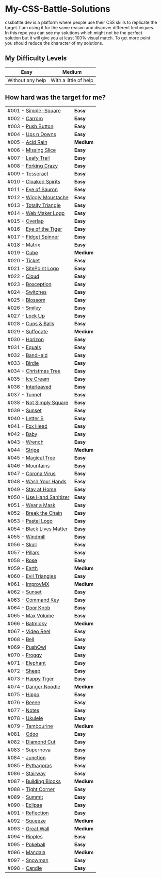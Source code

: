 # My-CSS-Battle-Solutions
cssbattle.dev is a platform where people use their CSS skills to replicate the target. I am using it for the same reason and discover different techniques. In this repo you can see my solutions which might not be the perfect solution but it will give you at least 100% visual match. To get more point you should reduce the character of my solutions.

## My Difficulty Levels

| Easy  | Medium |
| ----- | ------ |
| Without any help  | With a little of help  |

## How hard was the target for me?

|     |     |
| --- | --- |
| #001 - [Simple-Square](https://github.com/gokseloz/My-CSS-Battle-Solutions/blob/master/Battle%20%2301-%20Pilot%20Battle/%23001%20-%20Simple-Square.md)  | **Easy**  |
| #002 - [Carrom](https://github.com/gokseloz/My-CSS-Battle-Solutions/blob/master/Battle%20%2301-%20Pilot%20Battle/%23002%20-%20Carrom.md)  | **Easy**  |
| #003 - [Push Button](https://github.com/gokseloz/My-CSS-Battle-Solutions/blob/master/Battle%20%2301-%20Pilot%20Battle/%23003%20-%20Push%20Button.md)  | **Easy**  |
| #004 - [Ups n Downs](https://github.com/gokseloz/My-CSS-Battle-Solutions/blob/master/Battle%20%2301-%20Pilot%20Battle/%23004%20-%20Ups%20n%20Downs.md)  | **Easy**  |
| #005 - [Acid Rain](https://github.com/gokseloz/My-CSS-Battle-Solutions/blob/master/Battle%20%2301-%20Pilot%20Battle/%23005%20-%20Acid%20Rain.md)  | **Medium**  |
| #006 - [Missing Slice](https://github.com/gokseloz/My-CSS-Battle-Solutions/blob/master/Battle%20%2301-%20Pilot%20Battle/%23006%20-%20Missing%20Slice.md)  | **Easy**  |
| #007 - [Leafy Trail](https://github.com/gokseloz/My-CSS-Battle-Solutions/blob/master/Battle%20%2301-%20Pilot%20Battle/%23007%20-%20Leafy%20Trail.md)  | **Easy**  |
| #008 - [Forking Crazy](https://github.com/gokseloz/My-CSS-Battle-Solutions/blob/master/Battle%20%2301-%20Pilot%20Battle/%23008%20-%20Forking%20Crazy.md)  | **Easy**  |
| #009 - [Tesseract](https://github.com/gokseloz/My-CSS-Battle-Solutions/blob/master/Battle%20%2301-%20Pilot%20Battle/%23009%20-%20Tesseract.md)  | **Easy**  |
| #010 - [Cloaked Spirits](https://github.com/gokseloz/My-CSS-Battle-Solutions/blob/master/Battle%20%2301-%20Pilot%20Battle/%23010%20-%20Cloaked%20Spirits.md)  | **Easy**  |
| #011 - [Eye of Sauron](https://github.com/gokseloz/My-CSS-Battle-Solutions/blob/master/Battle%20%2301-%20Pilot%20Battle/%23011%20-Eye%20of%20Sauron.md)  | **Easy**  |
| #012 - [Wiggly Moustache](https://github.com/gokseloz/My-CSS-Battle-Solutions/blob/master/Battle%20%2301-%20Pilot%20Battle/%23012%20-%20Wiggly%20Moustache.md)  | **Easy**  |
| #013 - [Totally Triangle](https://github.com/gokseloz/My-CSS-Battle-Solutions/blob/master/Battle%20%2302-%20Visibility/%23013%20-%20Totally%20Triangle.md)  | **Easy**  |
| #014 - [Web Maker Logo](https://github.com/gokseloz/My-CSS-Battle-Solutions/blob/master/Battle%20%2302-%20Visibility/%23014%20-%20Web%20Maker%20Logo.md)  | **Easy**  |
| #015 - [Overlap](https://github.com/gokseloz/My-CSS-Battle-Solutions/blob/master/Battle%20%2302-%20Visibility/%23015%20-%20Overlap.md) | **Easy**  |
| #016 - [Eye of the Tiger](https://github.com/gokseloz/My-CSS-Battle-Solutions/blob/master/Battle%20%2302-%20Visibility/%23016%20-%20Eye%20of%20the%20Tiger.md)  | **Easy**  |
| #017 - [Fidget Spinner](https://github.com/gokseloz/My-CSS-Battle-Solutions/blob/master/Battle%20%2302-%20Visibility/%23017%20-%20Fidget%20Spinner.md)  | **Easy**  |
| #018 - [Matrix](https://github.com/gokseloz/My-CSS-Battle-Solutions/blob/master/Battle%20%2302-%20Visibility/%23018%20-%20Matrix.md)  | **Easy**  |
| #019 - [Cube](https://github.com/gokseloz/My-CSS-Battle-Solutions/blob/master/Battle%20%2303%20-%20Cursor/%23019%20-%20Cube.md)  | **Medium**  |
| #020 - [Ticket](https://github.com/gokseloz/My-CSS-Battle-Solutions/blob/master/Battle%20%2303%20-%20Cursor/%23020%20-%20Ticket.md)  | **Easy**  |
| #021 - [SitePoint Logo](https://github.com/gokseloz/My-CSS-Battle-Solutions/blob/master/Battle%20%2304%20-%20Display/%23021%20-%20SitePoint%20Logo.md)  | **Easy**  |
| #022 - [Cloud](https://github.com/gokseloz/My-CSS-Battle-Solutions/blob/master/Battle%20%2304%20-%20Display/%23022%20-%20Cloud.md)  | **Easy**  |
| #023 - [Boxception](https://github.com/gokseloz/My-CSS-Battle-Solutions/blob/master/Battle%20%2304%20-%20Display/%23023%20-%20Boxception.md)  | **Easy**  |
| #024 - [Switches](https://github.com/gokseloz/My-CSS-Battle-Solutions/blob/master/Battle%20%2304%20-%20Display/%23024%20-%20Switches.md)  | **Easy**  |
| #025 - [Blossom](https://github.com/gokseloz/My-CSS-Battle-Solutions/blob/master/Battle%20%2304%20-%20Display/%23025%20-%20Blossom.md)  | **Easy**  |
| #026 - [Smiley](https://github.com/gokseloz/My-CSS-Battle-Solutions/blob/master/Battle%20%2304%20-%20Display/%23026%20-%20Smiley.md)  | **Easy**  |
| #027 - [Lock Up](https://github.com/gokseloz/My-CSS-Battle-Solutions/blob/master/Battle%20%2304%20-%20Display/%23027%20-%20Lock%20Up.md)  | **Easy**  |
| #028 - [Cups & Balls](https://github.com/gokseloz/My-CSS-Battle-Solutions/blob/master/Battle%20%2304%20-%20Display/%23028%20-%20Cups%20%26%20Balls.md) | **Easy**  |
| #029 - [Suffocate](https://github.com/gokseloz/My-CSS-Battle-Solutions/blob/master/Battle%20%2305%20-%20Inline/%23029%20-%20Suffocate.md) | **Medium**  |
| #030 - [Horizon](https://github.com/gokseloz/My-CSS-Battle-Solutions/blob/master/Battle%20%2305%20-%20Inline/%23030%20-%20Horizon.md) | **Easy**  |
| #031 - [Equals](https://github.com/gokseloz/My-CSS-Battle-Solutions/blob/master/Battle%20%2306%20-%20Conic/%23031%20-%20Equals.md) | **Easy**  |
| #032 - [Band-aid](https://github.com/gokseloz/My-CSS-Battle-Solutions/blob/master/Battle%20%2306%20-%20Conic/%23032%20-%20Band-aid.md) | **Easy**  |
| #033 - [Birdie](https://github.com/gokseloz/My-CSS-Battle-Solutions/blob/master/Battle%20%2307%20-%20Backface/%23033%20-%20Birdie.md) | **Easy**  |
| #034 - [Christmas Tree](https://github.com/gokseloz/My-CSS-Battle-Solutions/blob/master/Battle%20%2307%20-%20Backface/%23034%20-%20Christmas%20Tree.md) | **Easy**  |
| #035 - [Ice Cream](https://github.com/gokseloz/My-CSS-Battle-Solutions/blob/master/Battle%20%2307%20-%20Backface/%23035%20-%20Ice%20Cream.md) | **Easy**  |
| #036 - [Interleaved](https://github.com/gokseloz/My-CSS-Battle-Solutions/blob/master/Battle%20%2307%20-%20Backface/%23036%20-%20Interleaved.md) | **Easy**  |
| #037 - [Tunnel](https://github.com/gokseloz/My-CSS-Battle-Solutions/blob/master/Battle%20%2307%20-%20Backface/%23037%20-%20Tunnel.md) | **Easy**  |
| #038 - [Not Simply Square](https://github.com/gokseloz/My-CSS-Battle-Solutions/blob/master/Battle%20%2307%20-%20Backface/%23038%20-%20Not%20Simply%20Square.md) | **Easy**  |
| #039 - [Sunset](https://github.com/gokseloz/My-CSS-Battle-Solutions/blob/master/Battle%20%2307%20-%20Backface/%23039%20-%20Sunset.md) | **Easy**  |
| #040 - [Letter B](https://github.com/gokseloz/My-CSS-Battle-Solutions/blob/master/Battle%20%2307%20-%20Backface/%23040%20-%20Letter%20B.md) | **Easy**  |
| #041 - [Fox Head](https://github.com/gokseloz/My-CSS-Battle-Solutions/blob/master/Battle%20%2307%20-%20Backface/%23041%20-%20Fox%20Head.md) | **Easy**  |
| #042 - [Baby](https://github.com/gokseloz/My-CSS-Battle-Solutions/blob/master/Battle%20%2308%20-%20Transition/%23042%20-%20Baby.md) | **Easy**  |
| #043 - [Wrench](https://github.com/gokseloz/My-CSS-Battle-Solutions/blob/master/Battle%20%2308%20-%20Transition/%23043%20-%20Wrench.md) | **Easy**  |
| #044 - [Stripe](https://github.com/gokseloz/My-CSS-Battle-Solutions/blob/master/Battle%20%2308%20-%20Transition/%23044%20-%20Stripes.md) | **Medium**  |
| #045 - [Magical Tree](https://github.com/gokseloz/My-CSS-Battle-Solutions/blob/master/Battle%20%2309%20-%20Margin/%23045%20-%20Magical%20Tree.md) | **Easy**  |
| #046 - [Mountains](https://github.com/gokseloz/My-CSS-Battle-Solutions/blob/master/Battle%20%2309%20-%20Margin/%23046%20-%20Mountains.md) | **Easy**  |
| #047 - [Corona Virus](https://github.com/gokseloz/My-CSS-Battle-Solutions/blob/master/Battle%20%2310%20-%20Block/%23047%20-%20Corona%20Virus.md) | **Easy**  |
| #048 - [Wash Your Hands](https://github.com/gokseloz/My-CSS-Battle-Solutions/blob/master/Battle%20%2310%20-%20Block/%23048%20-%20Wash%20Your%20Hands.md) | **Easy**  |
| #049 - [Stay at Home](https://github.com/gokseloz/My-CSS-Battle-Solutions/blob/master/Battle%20%2310%20-%20Block/%23049%20-%20Stay%20at%20Home.md) | **Easy**  |
| #050 - [Use Hand Sanitizer](https://github.com/gokseloz/My-CSS-Battle-Solutions/blob/master/Battle%20%2310%20-%20Block/%23050%20-%20Use%20Hand%20Sanitizer.md) | **Easy**  |
| #051 - [Wear a Mask](https://github.com/gokseloz/My-CSS-Battle-Solutions/blob/master/Battle%20%2310%20-%20Block/%23051%20-%20Wear%20a%20Mask.md) | **Easy**  |
| #052 - [Break the Chain](https://github.com/gokseloz/My-CSS-Battle-Solutions/blob/master/Battle%20%2310%20-%20Block/%23052%20-%20Break%20the%20Chain.md) | **Easy**  |
| #053 - [Pastel Logo](https://github.com/gokseloz/My-CSS-Battle-Solutions/blob/master/Battle%20%2311%20-%20Overflow/%23053%20-%20Pastel%20Logo.md) | **Easy**  |
| #054 - [Black Lives Matter](https://github.com/gokseloz/My-CSS-Battle-Solutions/blob/master/Battle%20%2311%20-%20Overflow/%23054%20-%20Black%20Lives%20Matter.md) | **Easy**  |
| #055 - [Windmill](https://github.com/gokseloz/My-CSS-Battle-Solutions/blob/master/Battle%20%2311%20-%20Overflow/%23055%20-%20Windmill.md) | **Easy**  |
| #056 - [Skull](https://github.com/gokseloz/My-CSS-Battle-Solutions/blob/master/Battle%20%2311%20-%20Overflow/%23056%20-%20Skull.md) | **Easy**  |
| #057 - [Pillars](https://github.com/gokseloz/My-CSS-Battle-Solutions/blob/master/Battle%20%2311%20-%20Overflow/%23057%20-%20Pillars.md) | **Easy**  |
| #058 - [Rose](https://github.com/gokseloz/My-CSS-Battle-Solutions/blob/master/Battle%20%2311%20-%20Overflow/%23058%20-%20Rose.md) | **Easy**  |
| #059 - [Earth](https://github.com/gokseloz/My-CSS-Battle-Solutions/blob/master/Battle%20%2311%20-%20Overflow/%23059%20-%20Earth.md) | **Medium**  |
| #060 - [Evil Triangles](https://github.com/gokseloz/My-CSS-Battle-Solutions/blob/master/Battle%20%2311%20-%20Overflow/%23060%20-%20Evil%20Triangles.md) | **Easy**  |
| #061 - [ImprovMX](https://github.com/gokseloz/My-CSS-Battle-Solutions/blob/master/Battle%20%2312%20-%20Blend/%23061%20-%20ImprovMX.md) | **Medium**  |
| #062 - [Sunset](https://github.com/gokseloz/My-CSS-Battle-Solutions/blob/master/Battle%20%2312%20-%20Blend/%23062%20-%20Sunset.md) | **Easy**  |
| #063 - [Command Key](https://github.com/gokseloz/My-CSS-Battle-Solutions/blob/master/Battle%20%2312%20-%20Blend/%23063%20-%20Command%20Key.md) | **Easy**  |
| #064 - [Door Knob](https://github.com/gokseloz/My-CSS-Battle-Solutions/blob/master/Battle%20%2312%20-%20Blend/%23064%20-%20Door%20Knob.md) | **Easy**  |
| #065 - [Max Volume](https://github.com/gokseloz/My-CSS-Battle-Solutions/blob/master/Battle%20%2312%20-%20Blend/%23065%20-%20Max%20Volume.md) | **Easy**  |
| #066 - [Batmicky](https://github.com/gokseloz/My-CSS-Battle-Solutions/blob/master/Battle%20%2312%20-%20Blend/%23066%20-%20Batmicky.md) | **Medium**  |
| #067 - [Video Reel](https://github.com/gokseloz/My-CSS-Battle-Solutions/blob/master/Battle%20%2312%20-%20Blend/%23067%20-%20Video%20Reel.md) | **Easy**  |
| #068 - [Bell](https://github.com/gokseloz/My-CSS-Battle-Solutions/blob/master/Battle%20%2312%20-%20Blend/%23068%20-%20Bell.md) | **Easy**  |
| #069 - [PushOwl](https://github.com/gokseloz/My-CSS-Battle-Solutions/blob/master/Battle%20%2313%20-%20Clip/%23069%20-%20PushOwl.md) | **Easy**  |
| #070 - [Froggy](https://github.com/gokseloz/My-CSS-Battle-Solutions/blob/master/Battle%20%2313%20-%20Clip/%23070%20-%20Froggy.md) | **Easy**  |
| #071 - [Elephant](https://github.com/gokseloz/My-CSS-Battle-Solutions/blob/master/Battle%20%2313%20-%20Clip/%23071%20-%20Elephant.md) | **Easy**  |
| #072 - [Sheep](https://github.com/gokseloz/My-CSS-Battle-Solutions/blob/master/Battle%20%2313%20-%20Clip/%23072%20-%20Sheep.md) | **Easy**  |
| #073 - [Happy Tiger](https://github.com/gokseloz/My-CSS-Battle-Solutions/blob/master/Battle%20%2313%20-%20Clip/%23073%20-%20Happy%20Tiger.md) | **Easy**  |
| #074 - [Danger Noodle](https://github.com/gokseloz/My-CSS-Battle-Solutions/blob/master/Battle%20%2313%20-%20Clip/%23074%20-%20Danger%20Noodle.md) | **Medium**  |
| #075 - [Hippo](https://github.com/gokseloz/My-CSS-Battle-Solutions/blob/master/Battle%20%2313%20-%20Clip/%23075%20-%20Hippo.md) | **Easy**  |
| #076 - [Beeee](https://github.com/gokseloz/My-CSS-Battle-Solutions/blob/master/Battle%20%2313%20-%20Clip/%23076%20-%20Beeee.md) | **Easy**  |
| #077 - [Notes](https://github.com/gokseloz/My-CSS-Battle-Solutions/blob/master/Battle%20%2314%20-%20ZIndex/%23077%20-%20Notes.md) | **Easy**  |
| #078 - [Ukulele](https://github.com/gokseloz/My-CSS-Battle-Solutions/blob/master/Battle%20%2314%20-%20ZIndex/%23078%20-%20Ukulele.md) | **Easy**  |
| #079 - [Tambourine](https://github.com/gokseloz/My-CSS-Battle-Solutions/blob/master/Battle%20%2314%20-%20ZIndex/%23079%20-%20Tambourine.md) | **Medium**  |
| #081 - [Odoo](https://github.com/gokseloz/My-CSS-Battle-Solutions/blob/master/Battle%20%2315%20-%20FILTER/%2381%20-%20Odoo.md) | **Easy**  |
| #082 - [Diamond Cut](https://github.com/gokseloz/My-CSS-Battle-Solutions/blob/master/Battle%20%2315%20-%20FILTER/%2382%20-%20Diamond%20Cut.md) | **Easy**  |
| #083 - [Supernova](https://github.com/gokseloz/My-CSS-Battle-Solutions/edit/master/Battle%20%2315%20-%20FILTER/%2383%20-%20Supernova.md) | **Easy**  |
| #084 - [Junction](https://github.com/gokseloz/My-CSS-Battle-Solutions/edit/master/Battle%20%2315%20-%20FILTER/%2384%20-%20Junction.md) | **Easy**  |
| #085 - [Pythagoras](https://github.com/gokseloz/My-CSS-Battle-Solutions/edit/master/Battle%20%2315%20-%20FILTER/%2385%20-%20Pythagoras.md) | **Easy**  |
| #086 - [Stairway](https://github.com/gokseloz/My-CSS-Battle-Solutions/blob/master/Battle%20%2315%20-%20FILTER/%2386%20-%20Stairway.md) | **Easy**  |
| #087 - [Building Blocks](https://github.com/gokseloz/My-CSS-Battle-Solutions/blob/master/Battle%20%2315%20-%20FILTER/%2387%20-%20Building%20Blocks.md) | **Medium**  |
| #088 - [Tight Corner](https://github.com/gokseloz/My-CSS-Battle-Solutions/blob/master/Battle%20%2315%20-%20FILTER/%2388%20-%20Tight%20Corner.md) | **Easy**  |
| #089 - [Summit](https://github.com/gokseloz/My-CSS-Battle-Solutions/blob/master/Battle%20%2316%20-%20ASPECT/%2389%20-%20Summit.md) | **Easy**  |
| #090 - [Eclipse](https://github.com/gokseloz/My-CSS-Battle-Solutions/blob/master/Battle%20%2316%20-%20ASPECT/%2390%20-%20Eclipse.md) | **Easy**  |
| #091 - [Reflection](https://github.com/gokseloz/My-CSS-Battle-Solutions/blob/master/Battle%20%2316%20-%20ASPECT/%2391%20-%20Reflection.md) | **Easy**  |
| #092 - [Squeeze](https://github.com/gokseloz/My-CSS-Battle-Solutions/blob/master/Battle%20%2316%20-%20ASPECT/%2392%20-%20Squeeze.md) | **Medium**  |
| #093 - [Great Wall](https://github.com/gokseloz/My-CSS-Battle-Solutions/blob/master/Battle%20%2316%20-%20ASPECT/%2393%20-%20Great%20Wall.md) | **Medium**  |
| #094 - [Ripples](https://github.com/gokseloz/My-CSS-Battle-Solutions/blob/master/Battle%20%2316%20-%20ASPECT/%2394%20-%20Ripples.md) | **Easy**  |
| #095 - [Pokeball](https://github.com/gokseloz/My-CSS-Battle-Solutions/blob/master/Battle%20%2316%20-%20ASPECT/%2395%20-%20Pokeball.md) | **Easy**  |
| #096 - [Mandala](https://github.com/gokseloz/My-CSS-Battle-Solutions/blob/master/Battle%20%2316%20-%20ASPECT/%2396%20-%20Mandala.md) | **Medium**  |
| #097 - [Snowman](https://github.com/gokseloz/My-CSS-Battle-Solutions/blob/master/Battle%20%2317%20-%20Christmas/%2397%20-%20Snowman.md) | **Easy**  |
| #098 - [Candle](https://github.com/gokseloz/My-CSS-Battle-Solutions/blob/master/Battle%20%2317%20-%20Christmas/%2398%20-%20Candle.md) | **Easy**  |












